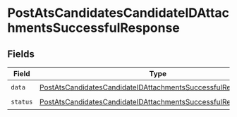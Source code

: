 # PostAtsCandidatesCandidateIDAttachmentsSuccessfulResponse


## Fields

| Field                                                                                                                                                     | Type                                                                                                                                                      | Required                                                                                                                                                  | Description                                                                                                                                               |
| --------------------------------------------------------------------------------------------------------------------------------------------------------- | --------------------------------------------------------------------------------------------------------------------------------------------------------- | --------------------------------------------------------------------------------------------------------------------------------------------------------- | --------------------------------------------------------------------------------------------------------------------------------------------------------- |
| `data`                                                                                                                                                    | [PostAtsCandidatesCandidateIDAttachmentsSuccessfulResponseData](../../models/shared/postatscandidatescandidateidattachmentssuccessfulresponsedata.md)     | :heavy_check_mark:                                                                                                                                        | N/A                                                                                                                                                       |
| `status`                                                                                                                                                  | [PostAtsCandidatesCandidateIDAttachmentsSuccessfulResponseStatus](../../models/shared/postatscandidatescandidateidattachmentssuccessfulresponsestatus.md) | :heavy_check_mark:                                                                                                                                        | N/A                                                                                                                                                       |